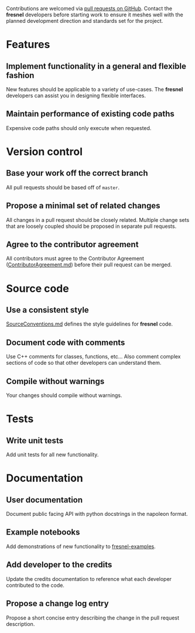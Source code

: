 Contributions are welcomed via [pull requests on GitHub](https://github.com/glotzerlab/fresnel/pulls). Contact
the **fresnel** developers before starting work to ensure it meshes well with the planned development direction and
standards set for the project.

# Features

## Implement functionality in a general and flexible fashion

New features should be applicable to a variety of use-cases. The **fresnel** developers can assist you in designing
flexible interfaces.

## Maintain performance of existing code paths

Expensive code paths should only execute when requested.

# Version control

## Base your work off the correct branch

All pull requests should be based off of `master`.

## Propose a minimal set of related changes

All changes in a pull request should be closely related. Multiple change sets that
are loosely coupled should be proposed in separate pull requests.

## Agree to the contributor agreement

All contributors must agree to the Contributor Agreement ([ContributorAgreement.md](ContributorAgreement.md)) before
their pull request can be merged.

# Source code

## Use a consistent style

[SourceConventions.md](SourceConventions.md) defines the style guidelines for **fresnel** code.

## Document code with comments

Use C++ comments for classes, functions, etc... Also comment complex sections of code so that other
developers can understand them.

## Compile without warnings

Your changes should compile without warnings.

# Tests

## Write unit tests

Add unit tests for all new functionality.

# Documentation

## User documentation

Document public facing API with python docstrings in the napoleon format.

## Example notebooks

Add demonstrations of new functionality to [fresnel-examples](https://github.com/glotzerlab/fresnel-examples).

## Add developer to the credits

Update the credits documentation to reference what each developer contributed to the code.

## Propose a change log entry

Propose a short concise entry describing the change in the pull request description.
